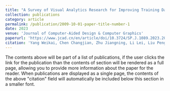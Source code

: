 ```yaml
---
title: "A Survey of Visual Analytics Research for Improving Training Data Quality"
collection: publications
category: article
permalink: /publication/2009-10-01-paper-title-number-1
date: 2023
venue: 'Journal of Computer-Aided Design & Computer Graphics'
paperurl: 'https://www.jcad.cn/en/article/doi/10.3724/SP.J.1089.2023.2023-00321'
citation: 'Yang Weikai, Chen Changjian, Zhu Jiangning, Li Lei, Liu Peng, Liu Shixia. A Survey of Visual Analytics Research for Improving Training Data Quality[J]. Journal of Computer-Aided Design & Computer Graphics, 2023, 35(11): 1629-1642. DOI: 10.3724/SP.J.1089.2023.2023-00321'
---
```


The contents above will be part of a list of publications, if the user clicks the link for the publication than the contents of section will be rendered as a full page, allowing you to provide more information about the paper for the reader. When publications are displayed as a single page, the contents of the above "citation" field will automatically be included below this section in a smaller font.
